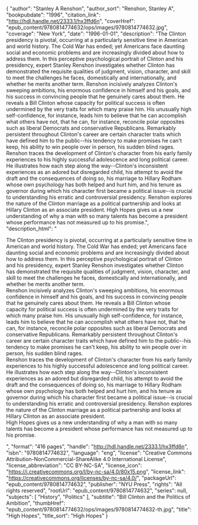 {
  "author": "Stanley A Renshon",
  "author_sort": "Renshon, Stanley A",
  "bookpubdate": "1996",
  "citation_link": "http://hdl.handle.net/2333.1/hx3ffd6n",
  "coverHref": "epub_content/9780814774632/ops/images/9780814774632.jpg",
  "coverage": "New York",
  "date": "1996-01-01",
  "description": "The Clinton presidency is pivotal, occurring at a particularly sensitive time in American and world history. The Cold War has ended; yet Americans face daunting social and economic problems and are increasingly divided about how to address them. In this perceptive psychological portrait of Clinton and his presidency, expert Stanley Renshon investigates whether Clinton has demonstrated the requisite qualities of judgment, vision, character, and skill to meet the challenges he faces, domestically and internationally, and whether he merits another term. Renshon incisively analyzes Clinton's sweeping ambitions, his enormous confidence in himself and his goals, and his success in convincing people that he genuinely cares about them. He reveals a Bill Clinton whose capacity for political success is often undermined by the very traits for which many praise him. His unusually high self-confidence, for instance, leads him to believe that he can accomplish what others have not, that he can, for instance, reconcile polar opposites such as liberal Democrats and conservative Republicans. Remarkably persistent throughout Clinton's career are certain character traits which have defined him to the public--his tendency to make promises he can't keep, his ability to win people over in person, his sudden blind rages. Renshon traces the development of Clinton's character from his early family experiences to his highly successful adolescence and long political career. He illustrates how each step along the way--Clinton's inconsistent experiences as an adored but disregarded child, his attempt to avoid the draft and the consequences of doing so, his marriage to Hillary Rodham whose own psychology has both helped and hurt him, and his tenure as governor during which his character first became a political issue--is crucial to understanding his erratic and controversial presidency. Renshon explores the nature of the Clinton marriage as a political partnership and looks at Hillary Clinton as an associate president. High Hopes gives us a new understanding of why a man with so many talents has become a president whose performance has not measured up to his promise.",
  "description_html": "<p>The Clinton presidency is pivotal, occurring at a particularly sensitive time in American and world history. The Cold War has ended; yet Americans face daunting social and economic problems and are increasingly divided about how to address them. In this perceptive psychological portrait of Clinton and his presidency, expert Stanley Renshon investigates whether Clinton has demonstrated the requisite qualities of judgment, vision, character, and skill to meet the challenges he faces, domestically and internationally, and whether he merits another term.<br> Renshon incisively analyzes Clinton's sweeping ambitions, his enormous confidence in himself and his goals, and his success in convincing people that he genuinely cares about them. He reveals a Bill Clinton whose capacity for political success is often undermined by the very traits for which many praise him. His unusually high self-confidence, for instance, leads him to believe that he can accomplish what others have not, that he can, for instance, reconcile polar opposites such as liberal Democrats and conservative Republicans. Remarkably persistent throughout Clinton's career are certain character traits which have defined him to the public--his tendency to make promises he can't keep, his ability to win people over in person, his sudden blind rages.<br> Renshon traces the development of Clinton's character from his early family experiences to his highly successful adolescence and long political career. He illustrates how each step along the way--Clinton's inconsistent experiences as an adored but disregarded child, his attempt to avoid the draft and the consequences of doing so, his marriage to Hillary Rodham whose own psychology has both helped and hurt him, and his tenure as governor during which his character first became a political issue--is crucial to understanding his erratic and controversial presidency. Renshon explores the nature of the Clinton marriage as a political partnership and looks at Hillary Clinton as an associate president.<br> High Hopes gives us a new understanding of why a man with so many talents has become a president whose performance has not measured up to his promise.</p>",
  "format": "416 pages",
  "handle": "http://hdl.handle.net/2333.1/hx3ffd6n",
  "isbn": "9780814774632",
  "language": "eng",
  "license": "Creative Commons Attribution-NonCommercial-ShareAlike 4.0 International License",
  "license_abbreviation": "CC BY-NC-SA",
  "license_icon": "https://i.creativecommons.org/l/by-nc-sa/4.0/80x15.png",
  "license_link": "https://creativecommons.org/licenses/by-nc-sa/4.0/",
  "packageUrl": "epub_content/9780814774632",
  "publisher": "NYU Press",
  "rights": "All rights reserved",
  "rootUrl": "epub_content/9780814774632",
  "series": null,
  "subjects": [
    "History",
    "Politics"
  ],
  "subtitle": "Bill Clinton and the Politics of Ambition",
  "thumbHref": "epub_content/9780814774632/ops/images/9780814774632-th.jpg",
  "title": "High Hopes",
  "title_sort": "High Hopes"
}

